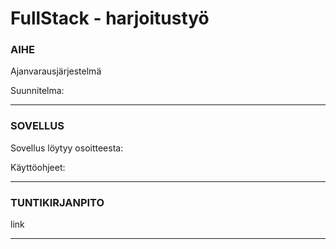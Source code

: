 # FullStack - harjoitustyö

### AIHE
Ajanvarausjärjestelmä


Suunnitelma:


---

### SOVELLUS
Sovellus löytyy osoitteesta: 

Käyttöohjeet:

---


### TUNTIKIRJANPITO

link

---
